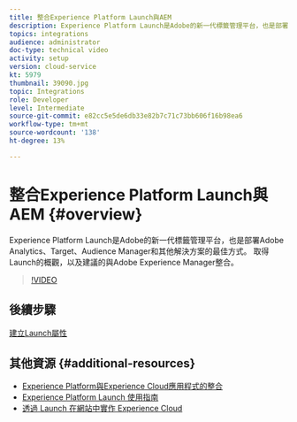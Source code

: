 ```yaml
---
title: 整合Experience Platform Launch與AEM
description: Experience Platform Launch是Adobe的新一代標籤管理平台，也是部署Adobe Analytics、Target、Audience Manager和其他解決方案的最佳方式。 取得Launch的概觀，以及建議的與Adobe Experience Manager整合。
topics: integrations
audience: administrator
doc-type: technical video
activity: setup
version: cloud-service
kt: 5979
thumbnail: 39090.jpg
topic: Integrations
role: Developer
level: Intermediate
source-git-commit: e82cc5e5de6db33e82b7c71c73bb606f16b98ea6
workflow-type: tm+mt
source-wordcount: '138'
ht-degree: 13%

---
```



# 整合Experience Platform Launch與AEM {#overview}

Experience Platform Launch是Adobe的新一代標籤管理平台，也是部署Adobe Analytics、Target、Audience Manager和其他解決方案的最佳方式。 取得Launch的概觀，以及建議的與Adobe Experience Manager整合。

>[!VIDEO](https://video.tv.adobe.com/v/39090?quality=12&learn=on)

## 後續步驟

[建立Launch屬性](create-launch-property.md)

## 其他資源 {#additional-resources}

* [Experience Platform與Experience Cloud應用程式的整合](https://docs.adobe.com/content/help/en/platform-learn/tutorials/intro-to-platform/integrations-with-experience-cloud-applications.html)
* [Experience Platform Launch 使用指南](https://experienceleague.adobe.com/docs/launch/using/home.html)
* [透過 Launch 在網站中實作 Experience Cloud](https://docs.adobe.com/content/help/en/core-services-learn/implementing-in-websites-with-launch/index.html)
